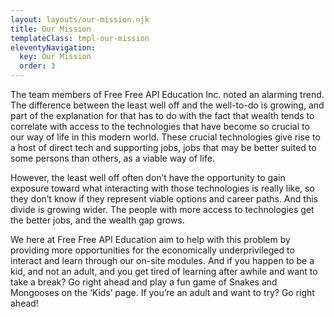 ```yaml
---
layout: layouts/our-mission.njk
title: Our Mission
templateClass: tmpl-our-mission
eleventyNavigation:
  key: Our Mission
  order: 3
---
```



The team members of Free Free API Education Inc. noted an alarming trend. The difference between the least well off and the well-to-do is growing, and part of the explanation for that has to do with the fact that wealth tends to correlate with access to the technologies that have become so crucial to our way of life in this modern world. These crucial technologies give rise to a host of direct tech and supporting jobs, jobs that may be better suited to some persons than others, as a viable way of life.

However, the least well off often don’t have the opportunity to gain exposure toward what interacting with those technologies is really like, so they don’t know if they represent viable options and career paths. And this divide is growing wider. The people with more access to technologies get the better jobs, and the wealth gap grows.

We here at Free Free API Education aim to help with this problem by providing more opportunities for the economically underprivileged to interact and learn through our on-site modules. And if you happen to be a kid, and not an adult, and you get tired of learning after awhile and want to take a break? Go right ahead and play a fun game of Snakes and Mongooses on the ‘Kids’ page. If you’re an adult and want to try? Go right ahead!

